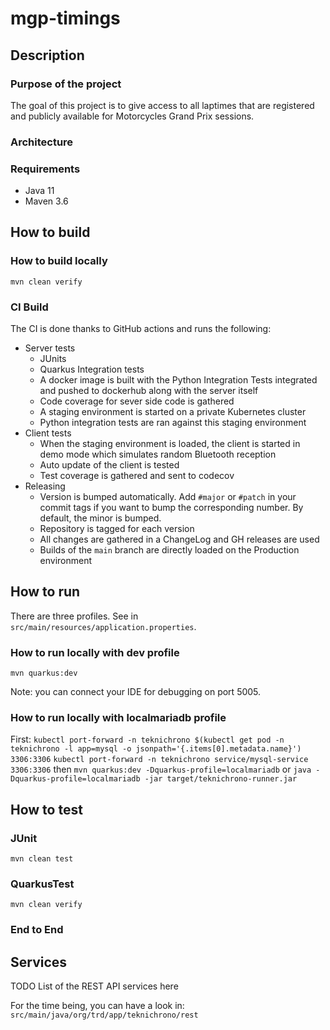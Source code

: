 # mgp-timings

## Description

### Purpose of the project

The goal of this project is to give access to all laptimes that are registered and publicly available for Motorcycles Grand Prix sessions.

### Architecture


### Requirements

* Java 11
* Maven 3.6

## How to build

### How to build locally

```mvn clean verify```

### CI Build

The CI is done thanks to GitHub actions and runs the following:
* Server tests
  * JUnits
  * Quarkus Integration tests
  * A docker image is built with the Python Integration Tests integrated and pushed to dockerhub along with the server itself
  * Code coverage for sever side code is gathered
  * A staging environment is started on a private Kubernetes cluster
  * Python integration tests are ran against this staging environment
* Client tests
  * When the staging environment is loaded, the client is started in demo mode which simulates random Bluetooth reception
  * Auto update of the client is tested
  * Test coverage is gathered and sent to codecov
* Releasing
  * Version is bumped automatically. Add `#major` or `#patch` in your commit tags if you want to bump the corresponding number. By default, the minor is bumped.
  * Repository is tagged for each version
  * All changes are gathered in a ChangeLog and GH releases are used
  * Builds of the `main` branch are directly loaded on the Production environment

## How to run

There are three profiles. See in ```src/main/resources/application.properties```.

### How to run locally with dev profile

```mvn quarkus:dev```

Note: you can connect your IDE for debugging on port 5005.

### How to run locally with localmariadb profile

First:
```kubectl port-forward -n teknichrono $(kubectl get pod -n teknichrono -l app=mysql -o jsonpath='{.items[0].metadata.name}') 3306:3306```
```kubectl port-forward -n teknichrono service/mysql-service 3306:3306```
then
```mvn quarkus:dev -Dquarkus-profile=localmariadb```
or
```java -Dquarkus-profile=localmariadb -jar target/teknichrono-runner.jar```

## How to test

### JUnit

```mvn clean test```

### QuarkusTest

```mvn clean verify```

### End to End


## Services

TODO List of the REST API services here

For the time being, you can have a look in: ```src/main/java/org/trd/app/teknichrono/rest```
